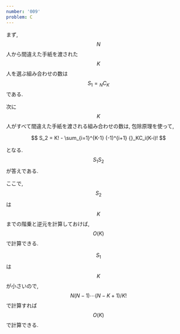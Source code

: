 ```yaml
---
number: '009'
problem: C
---
```

まず, $$ N $$ 人から間違えた手紙を渡された $$ K $$ 人を選ぶ組み合わせの数は $$ S_1 = {}_NC_K $$ である.

次に $$ K $$ 人がすべて間違えた手紙を渡される組み合わせの数は, 包除原理を使って,

$$
S_2 = K! - \sum_{i=1}^{K-1} (-1)^{i+1} {}_KC_i(K-i)!
$$

となる. $$ S_1S_2 $$ が答えである.

ここで, $$ S_2 $$ は $$ K $$ までの階乗と逆元を計算しておけば, $$ O(K) $$ で計算できる.

$$ S_1 $$ は $$ K $$ が小さいので, $$ N(N-1)\cdots(N-K+1)/K! $$ で計算すれば $$ O(K) $$ で計算できる.
